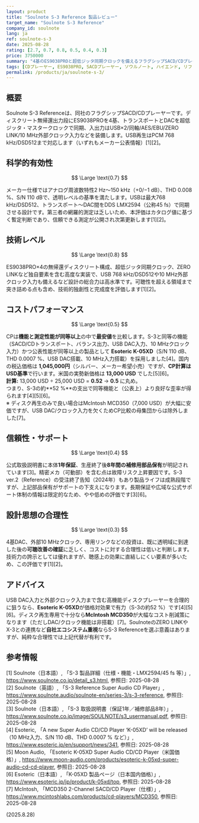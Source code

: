```yaml
---
layout: product
title: "Soulnote S-3 Reference 製品レビュー"
target_name: "Soulnote S-3 Reference"
company_id: soulnote
lang: ja
ref: soulnote-s-3
date: 2025-08-28
rating: [2.7, 0.7, 0.8, 0.5, 0.4, 0.3]
price: 3750000
summary: "4基のES9038PROと超低ジッタ同期クロックを備えるフラグシップSACD/CDプレーヤー。入出力も豊富で技術的完成度は高い一方、3,750,000円の価格に対するコストパフォーマンスは弱く、同等機能を約半額で入手可能です。"
tags: [CDプレーヤー, ES9038PRO, SACDプレーヤー, ソウルノート, ハイエンド, リファレンス]
permalink: /products/ja/soulnote-s-3/
---
```

## 概要

Soulnote S-3 Referenceは、同社のフラグシップSACD/CDプレーヤーです。ディスクリート無帰還出力段にES9038PROを4基、トランスポートとDACを超低ジッタ・マスタークロックで同期、入出力はUSB×2/同軸/AES/EBU/ZERO LINK/10 MHz外部クロック入力などを装備します。USB再生はPCM 768 kHz/DSD512まで対応します（いずれもメーカー公表情報）[1][2]。

## 科学的有効性

$$ \Large \text{0.7} $$

メーカー仕様ではアナログ周波数特性2 Hz〜150 kHz（+0/−1 dB）、THD 0.008 %、S/N 110 dBで、透明レベルの基準を満たします。USBは最大768 kHz/DSD512、トランスポート〜DAC間をDDS LMX2594（公称45 fs）で同期させる設計です。第三者の網羅的測定は乏しいため、本評価はカタログ値に基づく暫定判断であり、信頼できる測定が公開され次第更新します[1][2]。

## 技術レベル

$$ \Large \text{0.8} $$

ES9038PRO×4の無帰還ディスクリート構成、超低ジッタ同期クロック、ZERO LINKなど独自要素を含む高度な実装で、USB 768 kHz/DSD512や10 MHz外部クロック入力も備えるなど設計の総合力は高水準です。可聴性を超える領域まで突き詰める点も含め、技術的独創性と完成度を評価します[1][2]。

## コストパフォーマンス

$$ \Large \text{0.5} $$

CPは**機能と測定性能が同等以上**の中で**最安値**を比較します。S-3と同等の機能（SACD/CDトランスポート、バランス出力、USB DAC入力、10 MHzクロック入力）かつ公表性能が同等以上の製品として **Esoteric K-05XD**（S/N 110 dB、THD 0.0007 %、USB DAC搭載、10 MHz入力搭載）を採用しました[4]。国内の税込価格は **1,045,000円**（シルバー、メーカー希望小売）ですが、**CP計算はUSD基準**で行います。米国の実勢新価格は **13,000 USD** でした[5][6]。  
**計算:** 13,000 USD ÷ 25,000 USD = **0.52** → **0.5** に丸め。  
つまり、S-3の約**52 %**の支出で同等機能と（公表上）より良好な歪率が得られます[4][5][6]。  
※ ディスク再生のみで良い場合はMcIntosh MCD350（7,000 USD）が大幅に安価ですが、USB DAC/クロック入力を欠くためCP比較の母集団からは除外しました[7]。

## 信頼性・サポート

$$ \Large \text{0.4} $$

公式取扱説明書に本体**1年保証**、生産終了後**8年間の補修用部品保有**が明記されています[3]。精密メカ（可動部）を含む点は故障リスク上昇要因です。S-3 ver.2（Reference）の受注終了告知（2024年）もあり製品ライフは成熟段階ですが、上記部品保有がサポートの下支えになります。長期保証や広域な公式サポート体制の情報は限定的なため、やや低めの評価です[3][6]。

## 設計思想の合理性

$$ \Large \text{0.3} $$

4基DAC、外部10 MHzクロック、専用リンクなどの投資は、既に透明域に到達した後の**可聴改善の確証**に乏しく、コストに対する合理性は低いと判断します。技術力の誇示としては優れますが、聴感上の効果に直結しにくい要素が多いため、この評価です[1][2]。

## アドバイス

USB DAC入力と外部クロック入力まで含む高機能ディスクプレーヤーを合理的に狙うなら、**Esoteric K-05XD**が価格対効果で有力（S-3の約52 %）です[4][5][6]。ディスク再生専用で十分なら**McIntosh MCD350**が大幅なコスト削減策になります（ただしDAC/クロック機能は非搭載）[7]。SoulnoteのZERO LINKやX-3との連携など**自社エコシステム重視**ならS-3 Referenceを選ぶ意義はありますが、純粋な合理性では上記代替が有利です。

## 参考情報

[1] Soulnote（日本語）, 「S-3 製品詳細（仕様・機能・LMX2594/45 fs 等）」, https://www.soulnote.co.jp/detail_s3.html, 参照日: 2025-08-28  
[2] Soulnote（英語）, 「S-3 Reference Super Audio CD Player」, https://www.soulnote.audio/soulnote-en/series-3/s-3-reference, 参照日: 2025-08-28  
[3] Soulnote（日本語）, 「S-3 取扱説明書（保証1年／補修部品8年）」, https://www.soulnote.co.jp/image/SOULNOTE/s3_usermanual.pdf, 参照日: 2025-08-28  
[4] Esoteric, 「A new Super Audio CD/CD Player ‘K-05XD’ will be released（10 MHz入力、S/N 110 dB、THD 0.0007 % など）」, https://www.esoteric.jp/en/support/news/341, 参照日: 2025-08-28  
[5] Moon Audio, 「Esoteric K-05XD Super Audio CD/CD Player（米国価格）」, https://www.moon-audio.com/products/esoteric-k-05xd-super-audio-cd-cd-player, 参照日: 2025-08-28  
[6] Esoteric（日本語）, 「K-05XD 製品ページ（日本国内価格）」, https://www.esoteric.jp/jp/product/k-05xd/top, 参照日: 2025-08-28  
[7] McIntosh, 「MCD350 2-Channel SACD/CD Player（仕様）」, https://www.mcintoshlabs.com/products/cd-players/MCD350, 参照日: 2025-08-28

(2025.8.28)

